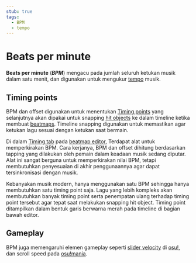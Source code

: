```yaml
---
stub: true
tags:
  - BPM
  - tempo
---
```


# Beats per minute

**Beats per minute** (***BPM***) mengacu pada jumlah seluruh ketukan musik dalam satu menit, dan digunakan untuk mengukur [tempo](https://id.wikipedia.org/wiki/Tempo_(musik)) musik.

## Timing points

BPM dan offset digunakan untuk menentukan [Timing points](/wiki/Beatmapping/Timing_section) yang selanjutnya akan dipakai untuk snapping [hit objects](/wiki/Hit_Objects) ke dalam timeline ketika membuat [beatmaps](/wiki/Beatmap). Timeline snapping digunakan untuk memastikan agar ketukan lagu sesuai dengan ketukan saat bermain.

Di dalam [Timing tab](/wiki/Beatmap_Editor/Timing) pada [beatmap editor](/wiki/Beatmap_Editor), Terdapat alat untuk memperkirakan BPM. Cara kerjanya, BPM dan offset dihitung berdasarkan tapping yang dilakukan oleh pemain dalam keadaan musik sedang diputar. Alat ini sangat berguna untuk memperkirakan nilai BPM, tetapi membutuhkan penyesuaian di akhir penggunaannya agar dapat tersinkronisasi dengan musik.

Kebanyakan musik modern, hanya menggunakan satu BPM sehingga hanya membutuhkan satu timing point saja. Lagu yang lebih kompleks akan membutuhkan banyak timing point serta penempatan ulang terhadap timing point tersebut agar tepat saat melakukan snapping hit object. Timing point ditampilkan dalam bentuk garis berwarna merah pada timeline di bagian bawah editor.

## Gameplay

BPM juga memengaruhi elemen gameplay seperti [slider velocity](/wiki/Hit_Objects#slider-speed) di [osu!](/wiki/Game_mode/osu!), dan scroll speed pada [osu!mania](/wiki/Game_mode/osu!mania).
